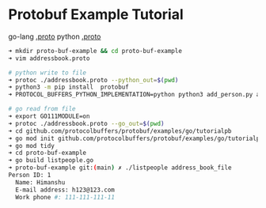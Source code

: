 # Protobuf Example Tutorial

go-lang [.proto](https://protobuf.dev/getting-started/gotutorial/)
python [.proto](https://protobuf.dev/getting-started/pythontutorial/)

```bash
➜ mkdir proto-buf-example && cd proto-buf-example
➜ vim addressbook.proto

# python write to file
➜ protoc ./addressbook.proto --python_out=$(pwd)
➜ python3 -m pip install  protobuf
➜ PROTOCOL_BUFFERS_PYTHON_IMPLEMENTATION=python python3 add_person.py address_book_file

# go read from file
➜ export GO111MODULE=on
➜ protoc ./addressbook.proto --go_out=$(pwd)
➜ cd github.com/protocolbuffers/protobuf/examples/go/tutorialpb
➜ go mod init github.com/protocolbuffers/protobuf/examples/go/tutorialpb 
➜ go mod tidy
➜ cd proto-buf-example
➜ go build listpeople.go
➜ proto-buf-example git:(main) ✗ ./listpeople address_book_file
Person ID: 1
  Name: Himanshu
  E-mail address: h123@123.com
  Work phone #: 111-111-111-11
```